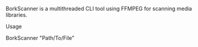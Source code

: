 BorkScanner is a multithreaded CLI tool using FFMPEG for scanning media libraries.

Usage

BorkScanner "Path/To/File"
